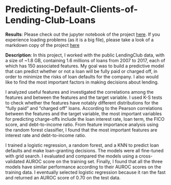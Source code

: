 # Predicting-Default-Clients-of-Lending-Club-Loans
**Results**:
Please check out the jupyter notebook of the project [here](https://github.com/yanxiali/Predicting-Default-Clients-of-Lending-Club-Loans/blob/master/LC_Loan_full.ipynb). If you experience loading problems (as it is a big file), please take a look of a markdown copy of the project [here](https://github.com/yanxiali/Predicting-Default-Clients-of-Lending-Club-Loans/blob/master/results/LC_Loan_full.md)

**Description**:
In this project, I worked with the public LendingClub data, with a size of ~1.8 GB, containing 1.6 millions of loans from 2007 to 2017, each of which has 150 associated features. My goal was to build a predictive model that can predict whether or not a loan will be fully paid or charged off, in order to minimize the risks of loan defaults for the company. I also would like to find the most important factors in making decisions about lending.

I analyzed useful features and investigated the correlations among the features and between the features and the target variable. I used K-S tests to check whether the features have notably different distributions for the “fully paid” and “charged off” loans. According to the Pearson correlations between the features and the target variable, the most important variables for predicting charge-offs include the loan interest rate, loan term, the FICO score, and debt-to-income ratio. From feature importance analysis using the random forest classifier, I found that the most important features are interest rate and debt-to-income ratio.

I trained a logistic regression, a random forest, and a KNN to predict loan defaults and make loan-granting decisions. The models were all fine-tuned with grid search. I evaluated and compared the models using a cross-validated AUROC score on the training set. Finally, I found that all the three models have similar performance according to their AUROC scores on the training data. I eventually selected logistic regression because it ran the fast and returned an AUROC score of 0.70 on the test data. 



